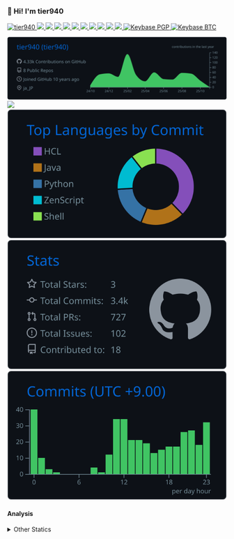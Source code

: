 ### 👋 Hi! I'm tier940

<p align="left"> 
  <a href="https://github.com/tier940/tier940/">
    <img src="https://komarev.com/ghpvc/?username=tier940" alt="tier940" />
  </a>
  <a href="http://twitter.com/tier940">
    <img height="20" src="https://img.shields.io/twitter/follow/tier940?label=Twitter&logo=twitter&style=flat" />
  </a>
  <a href="https://github.com/tier940">
    <img height="20" src="https://img.shields.io/github/followers/tier940?label=follow&logo=github&style=flat" />
  </a>
  <a href="https://www.reddit.com/user/tier940">
    <img height="20" src="https://img.shields.io/reddit/user-karma/combined/tier940?label=Reddit&logo=reddit&style=flat" />
  </a>
  <a href="https://stackoverflow.com/users/17317833/tier940">
    <img height="20" src="https://img.shields.io/stackexchange/stackoverflow/r/17317833?label=StackOverflow&logo=stack-overflow&style=flat" />
  </a>
  <a href="https://zenn.dev/tier940">
    <img height="20" src="https://zenn.badge.nikaera.com/s/tier940/likes" />
  </a>
  <a href="https://zenn.dev/tier940">
    <img height="20" src="https://zenn.badge.nikaera.com/s/tier940/followers" />
  </a>
  <a href="https://zenn.dev/tier940">
    <img height="20" src="https://zenn.badge.nikaera.com/s/tier940/articles" />
  </a>
  <a href="http://qiita.com/tier940">
    <img height="20" src="https://qiita-badge.apiapi.app/s/tier940/posts.svg" />
  </a>
  <a href="http://qiita.com/tier940">
    <img height="20" src="https://qiita-badge.apiapi.app/s/tier940/contributions.svg" />
  </a>
  <a href="https://github.com/tier940/tier940/">
    <img height="20" src="https://github.com/tier940/tier940/actions/workflows/main.yml/badge.svg" />
  </a>
  <a href="https://keybase.io/tier940">
    <img alt="Keybase PGP" src="https://img.shields.io/keybase/pgp/tier940">
  </a>
  <a href="https://keybase.io/tier940">
    <img alt="Keybase BTC" src="https://img.shields.io/keybase/btc/tier940">
  </a>
</p>

[![](https://raw.githubusercontent.com/tier940/tier940/main/profile-summary-card-output/github_dark/0-profile-details.svg)](https://github.com/vn7n24fzkq/github-profile-summary-cards)
[![](https://raw.githubusercontent.com/tier940/tier940/main/profile-summary-card-output/github_dark/1-repos-per-language.svg)](https://github.com/vn7n24fzkq/github-profile-summary-cards) [![](https://raw.githubusercontent.com/tier940/tier940/main/profile-summary-card-output/github_dark/2-most-commit-language.svg)](https://github.com/vn7n24fzkq/github-profile-summary-cards)
[![](https://raw.githubusercontent.com/tier940/tier940/main/profile-summary-card-output/github_dark/3-stats.svg)](https://github.com/vn7n24fzkq/github-profile-summary-cards) [![](https://raw.githubusercontent.com/tier940/tier940/main/profile-summary-card-output/github_dark/4-productive-time.svg)](https://github.com/vn7n24fzkq/github-profile-summary-cards)


#### Analysis
<!-- <img height="150" src="https://github.com/tier940/tier940/blob/master/images/stat.svg" alt="Alternative Text"/> -->

<details>
  <summary>Other Statics</summary>
  <!--START_SECTION:waka-->
![Code Time](http://img.shields.io/badge/Code%20Time-4%2C171%20hrs%2028%20mins-blue)

**🐱 My GitHub Data** 

> 📦 32.8 kB Used in GitHub's Storage 
 > 
> 💼 Opted to Hire
 > 
> 📜 8 Public Repositories 
 > 
> 🔑 4 Private Repositories 
 > 
**I'm an Early 🐤** 

```text
🌞 Morning                129 commits         ██████░░░░░░░░░░░░░░░░░░░   22.99 % 
🌆 Daytime                234 commits         ██████████░░░░░░░░░░░░░░░   41.71 % 
🌃 Evening                157 commits         ███████░░░░░░░░░░░░░░░░░░   27.99 % 
🌙 Night                  41 commits          ██░░░░░░░░░░░░░░░░░░░░░░░   07.31 % 
```
📅 **I'm Most Productive on Friday** 

```text
Monday                   43 commits          ██░░░░░░░░░░░░░░░░░░░░░░░   07.66 % 
Tuesday                  69 commits          ███░░░░░░░░░░░░░░░░░░░░░░   12.30 % 
Wednesday                75 commits          ███░░░░░░░░░░░░░░░░░░░░░░   13.37 % 
Thursday                 31 commits          █░░░░░░░░░░░░░░░░░░░░░░░░   05.53 % 
Friday                   163 commits         ███████░░░░░░░░░░░░░░░░░░   29.06 % 
Saturday                 56 commits          ██░░░░░░░░░░░░░░░░░░░░░░░   09.98 % 
Sunday                   124 commits         ██████░░░░░░░░░░░░░░░░░░░   22.10 % 
```


📊 **This Week I Spent My Time On** 

```text
🕑︎ Time Zone: Asia/Tokyo

💬 Programming Languages: 
Other                    29 hrs 6 mins       ██████████████████████░░░   88.38 % 
Java                     2 hrs 48 mins       ██░░░░░░░░░░░░░░░░░░░░░░░   08.53 % 
Markdown                 20 mins             ░░░░░░░░░░░░░░░░░░░░░░░░░   01.05 % 
INI                      17 mins             ░░░░░░░░░░░░░░░░░░░░░░░░░   00.89 % 
Properties               9 mins              ░░░░░░░░░░░░░░░░░░░░░░░░░   00.50 % 

🔥 Editors: 
Edge                     26 hrs 21 mins      ████████████████████░░░░░   80.01 % 
IntelliJ IDEA            3 hrs 8 mins        ██░░░░░░░░░░░░░░░░░░░░░░░   09.52 % 
Chrome                   2 hrs 45 mins       ██░░░░░░░░░░░░░░░░░░░░░░░   08.37 % 
VS Code                  41 mins             █░░░░░░░░░░░░░░░░░░░░░░░░   02.10 % 

💻 Operating System: 
Linux                    20 hrs 34 mins      ████████████████░░░░░░░░░   62.48 % 
Windows                  9 hrs 36 mins       ███████░░░░░░░░░░░░░░░░░░   29.15 % 
Unknown OS               2 hrs 45 mins       ██░░░░░░░░░░░░░░░░░░░░░░░   08.37 % 
```

**I Mostly Code in Java** 

```text
Java                     15 repos            █████████████░░░░░░░░░░░░   51.72 % 
ZenScript                2 repos             ██░░░░░░░░░░░░░░░░░░░░░░░   06.90 % 
Python                   1 repo              █░░░░░░░░░░░░░░░░░░░░░░░░   03.45 % 
HTML                     1 repo              █░░░░░░░░░░░░░░░░░░░░░░░░   03.45 % 
Dockerfile               1 repo              █░░░░░░░░░░░░░░░░░░░░░░░░   03.45 % 
```



**Timeline**

![Lines of Code chart](https://raw.githubusercontent.com/tier940/tier940/main/assets/bar_graph.png)


 Last Updated on 22/07/2024 00:40:04 UTC
<!--END_SECTION:waka-->
</details>
